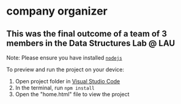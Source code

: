 # company organizer

## This was the final outcome of a team of 3 members in the Data Structures Lab @ LAU

Note: Please ensure you have installed <code><a href="https://nodejs.org/en/download/">nodejs</a></code>

To preview and run the project on your device:

1. Open project folder in <a href="https://code.visualstudio.com/download">Visual Studio Code</a>
2. In the terminal, run `npm install`
3. Open the "home.html" file to view the project
